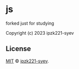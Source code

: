 # js
forked just for studying


Copyright (c) 2023 ipzk221-syev

License
-------

[MIT][] © [ipzk221-syev][].


[MIT]: ./LICENSE.md
[ipzk221-syev]: https://github.com/ipzk221-syev
